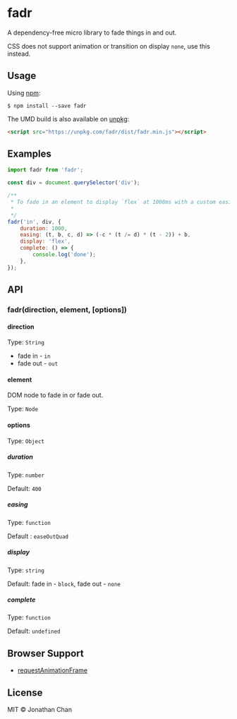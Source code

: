 # fadr

A dependency-free micro library to fade things in and out.

CSS does not support animation or transition on display `none`, use this instead.

## Usage

Using [npm](https://www.npmjs.com/):

```
$ npm install --save fadr
```

The UMD build is also available on [unpkg](https://unpkg.com):

```html
<script src="https://unpkg.com/fadr/dist/fadr.min.js"></script>
```

## Examples

```js
import fadr from 'fadr';

const div = document.querySelector('div');

/**
 * To fade in an element to display `flex` at 1000ms with a custom easing function.
 *
 */
fadr('in', div, {
    duration: 1000,
    easing: (t, b, c, d) => (-c * (t /= d) * (t - 2)) + b,
    display: 'flex',
    complete: () => {
        console.log('done');
    },
});
```

## API

### fadr(direction, element, [options])

#### direction
Type: `String`

- fade in - `in`
- fade out - `out`

#### element

DOM node to fade in or fade out.

Type: `Node`

#### options
Type: `Object`

##### duration
Type: `number`

Default: `400`

##### easing
Type: `function`

Default : `easeOutQuad`

##### display
Type: `string`

Default: fade in - `block`, fade out - `none`

##### complete
Type: `function`

Default: `undefined`

## Browser Support

- [requestAnimationFrame](http://caniuse.com/#search=requestanimation)

## License

MIT © Jonathan Chan